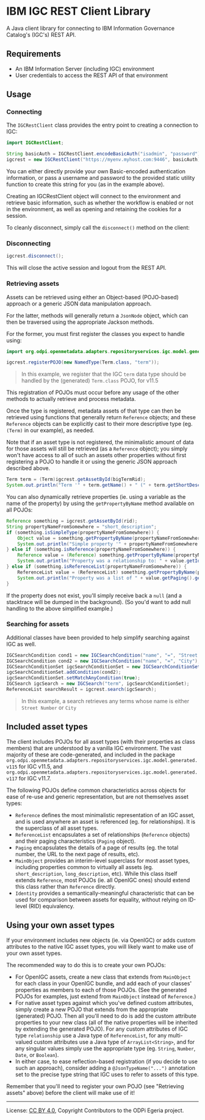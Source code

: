 <!-- SPDX-License-Identifier: CC-BY-4.0 -->
<!-- Copyright Contributors to the ODPi Egeria project. -->

# IBM IGC REST Client Library

A Java client library for connecting to IBM Information Governance Catalog's (IGC's) REST API.

## Requirements

- An IBM Information Server (including IGC) environment
- User credentials to access the REST API of that environment

## Usage

### Connecting

The `IGCRestClient` class provides the entry point to creating a connection to IGC:

```java
import IGCRestClient;

String basicAuth = IGCRestClient.encodeBasicAuth("isadmin", "password");
igcrest = new IGCRestClient("https://myenv.myhost.com:9446", basicAuth);
```

You can either directly provide your own Basic-encoded authentication information, or pass a username and password to the provided static utility function to create this string for you (as in the example above).

Creating an IGCRestClient object will connect to the environment and retrieve basic information, such as whether the workflow is enabled or not in the environment, as well as opening and retaining the cookies for a session.

To cleanly disconnect, simply call the `disconnect()` method on the client:

### Disconnecting

```java
igcrest.disconnect();
```

This will close the active session and logout from the REST API.

### Retrieving assets

Assets can be retrieved using either an Object-based (POJO-based) approach or a generic JSON data manipulation approach.

For the latter, methods will generally return a `JsonNode` object, which can then be traversed using the appropriate Jackson methods.

For the former, you must first register the classes you expect to handle using:

```java
import org.odpi.openmetadata.adapters.repositoryservices.igc.model.generated.v115.*;

igcrest.registerPOJO(new NamedType(Term.class, "term"));
```

> In this example, we register that the IGC `term` data type should be handled by the (generated) `Term.class` POJO, for v11.5

This registration of POJOs must occur before any usage of the other methods to actually retrieve and process metadata.

Once the type is registered, metadata assets of that type can then be retrieved using functions that generally return `Reference` objects; and these `Reference` objects can be explicitly cast to their more descriptive type (eg. `(Term)` in our example), as needed.

Note that if an asset type is not registered, the minimalistic amount of data for those assets will still be retrieved (as a `Reference` object); you simply won't have access to all of such an assets other properties without first registering a POJO to handle it or using the generic JSON approach described above.

```java
Term term = (Term)igcrest.getAssetById(bigTermRid);
System.out.println("Term '" + term.getName() + " (" + term.getShortDescription() + ")' has the following assigned assets: " + term.getAssignedAssets());
```

You can also dynamically retrieve properties (ie. using a variable as the name of the property) by using the `getPropertyByName` method available on all POJOs:

```java
Reference something = igcrest.getAssetById(rid);
String propertyNameFromSomewhere = "short_description";
if (something.isSimpleType(propertyNameFromSomewhere)) {
    Object value = something.getPropertyByName(propertyNameFromSomewhere);
    System.out.println("Simple property '" + propertyNameFromSomewhere + "' = " + value);
} else if (something.isReference(propertyNameFromSomewhere)) {
    Reference value = (Reference) something.getPropertyByName(propertyNameFromSomewhere);
    System.out.println("Property was a relationship to: " + value.getId());
} else if (something.isReferenceList(propertyNameFromSomewhere)) {
    ReferenceList value = (ReferenceList) something.getPropertyByName(propertyNameFromSomewhere);
    System.out.println("Property was a list of " + value.getPaging().getNumTotal() + " total relationships.");
}
```

If the property does not exist, you'll simply receive back a `null` (and a stacktrace will be dumped in the background).
(So you'd want to add null handling to the above simplified example.)

### Searching for assets

Additional classes have been provided to help simplify searching against IGC as well.

```java
IGCSearchCondition cond1 = new IGCSearchCondition("name", "=", "Street Number");
IGCSearchCondition cond2 = new IGCSearchCondition("name", "=", "City");
IGCSearchConditionSet igcSearchConditionSet = new IGCSearchConditionSet(cond1);
igcSearchConditionSet.addCondition(cond2);
igcSearchConditionSet.setMatchAnyCondition(true);
IGCSearch igcSearch = new IGCSearch("term", igcSearchConditionSet);
ReferenceList searchResult = igcrest.search(igcSearch);
```

> In this example, a search retrieves any terms whose name is either `Street Number` or `City`

## Included asset types

The client includes POJOs for all asset types (with their properties as class members) that are understood by a vanilla IGC environment. The vast majority of these are code-generated, and included in the package `org.odpi.openmetadata.adapters.repositoryservices.igc.model.generated.v115` for IGC v11.5, and `org.odpi.openmetadata.adapters.repositoryservices.igc.model.generated.v117` for IGC v11.7.

The following POJOs define common characteristics across objects for ease of re-use and generic representation, but are not themselves asset types:

- `Reference` defines the most minimalistic representation of an IGC asset, and is used anywhere an asset is referenced (eg. for relationships). It is the superclass of all asset types.
- `ReferenceList` encapsulates a set of relationships (`Reference` objects) and their paging characteristics (`Paging` object).
- `Paging` encapsulates the details of a page of results (eg. the total number, the URL to the next page of results, etc).
- `MainObject` provides an interim-level superclass for most asset types, including properties common to virtually all assets (eg. `short_description`, `long_description`, etc). While this class itself extends `Reference`, most POJOs (ie. all OpenIGC ones) should extend this class rather than `Reference` directly.
- `Identity` provides a semantically-meaningful characteristic that can be used for comparison between assets for equality, without relying on ID-level (RID) equivalency.

## Using your own asset types

If your environment includes new objects (ie. via OpenIGC) or adds custom attributes to the native IGC asset types, you will likely want to make use of your own asset types.

The recommended way to do this is to create your own POJOs:

- For OpenIGC assets, create a new class that extends from `MainObject` for each class in your OpenIGC bundle, and add each of your classes' properties as members to each of those POJOs. (See the generated POJOs for examples, just extend from `MainObject` instead of `Reference`.)
- For native asset types against which you've defined custom attributes, simply create a new POJO that extends from the appropriate (generated) POJO. Then all you'll need to do is add the custom attribute properties to your new class (all of the native properties will be inherited by extending the generated POJO). For any custom attributes of IGC type `relationship` use a Java type of `ReferenceList`, for any multi-valued custom attributes use a Java type of `ArrayList<String>`, and for any singular values simply use the appropriate type (eg. `String`, `Number`, `Date`, or `Boolean`).
- In either case, to ease reflection-based registration (if you decide to use such an approach), consider adding a `@JsonTypeName("...")` annotation set to the precise type string that IGC uses to refer to assets of this type.

Remember that you'll need to register your own POJO (see "Retrieving assets" above) before the client will make use of it!

----
License: [CC BY 4.0](https://creativecommons.org/licenses/by/4.0/),
Copyright Contributors to the ODPi Egeria project.
